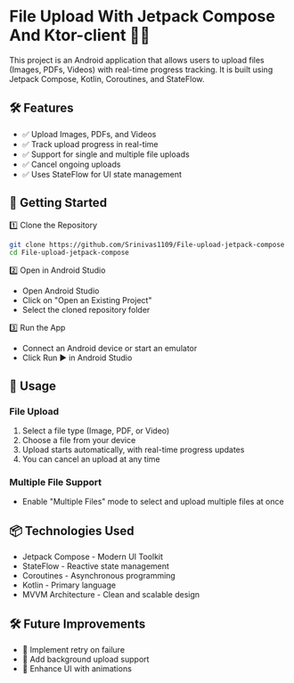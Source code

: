 # File Upload With Jetpack Compose And Ktor-client 📂🚀

This project is an Android application that allows users to upload files (Images, PDFs, Videos) with real-time progress tracking. It is built using Jetpack Compose, Kotlin, Coroutines, and StateFlow.

## 🛠 Features
- ✅ Upload Images, PDFs, and Videos
- ✅ Track upload progress in real-time
- ✅ Support for single and multiple file uploads
- ✅ Cancel ongoing uploads
- ✅ Uses StateFlow for UI state management

## 🚀 Getting Started
1️⃣ Clone the Repository
```bash
git clone https://github.com/Srinivas1109/File-upload-jetpack-compose
cd File-upload-jetpack-compose
```

2️⃣ Open in Android Studio
- Open Android Studio
- Click on "Open an Existing Project"
- Select the cloned repository folder

3️⃣ Run the App
- Connect an Android device or start an emulator
- Click Run ▶️ in Android Studio

## 📜 Usage
### File Upload
1. Select a file type (Image, PDF, or Video)
2. Choose a file from your device
3. Upload starts automatically, with real-time progress updates
4. You can cancel an upload at any time

### Multiple File Support
- Enable "Multiple Files" mode to select and upload multiple files at once

## 📦 Technologies Used
- Jetpack Compose - Modern UI Toolkit
- StateFlow - Reactive state management
- Coroutines - Asynchronous programming
- Kotlin - Primary language
- MVVM Architecture - Clean and scalable design

## 🛠 Future Improvements
- 🔹 Implement retry on failure
- 🔹 Add background upload support
- 🔹 Enhance UI with animations